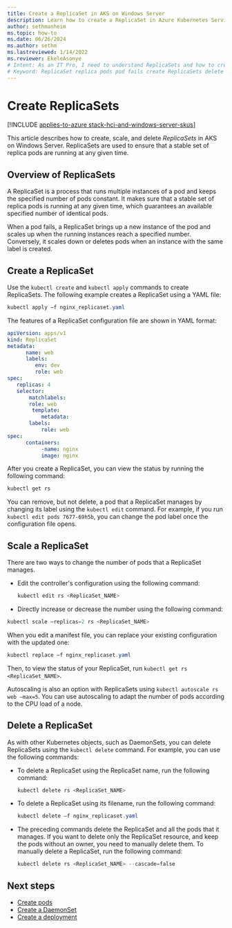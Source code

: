 ```yaml
---
title: Create a ReplicaSet in AKS on Windows Server
description: Learn how to create a ReplicaSet in Azure Kubernetes Service (AKS) on Windows Server.
author: sethmanheim
ms.topic: how-to
ms.date: 06/26/2024
ms.author: sethm 
ms.lastreviewed: 1/14/2022
ms.reviewer: EkeleAsonye
# Intent: As an IT Pro, I need to understand ReplicaSets and how to create or delete them in order to manage pods in my AKS deployment. 
# Keyword: ReplicaSet replica pods pod fails create ReplicaSets delete ReplicaSets
---
```


# Create ReplicaSets

[!INCLUDE [applies-to-azure stack-hci-and-windows-server-skus](includes/aks-hci-applies-to-skus/aks-hybrid-applies-to-azure-stack-hci-windows-server-sku.md)]

This article describes how to create, scale, and delete *ReplicaSets* in AKS on Windows Server. ReplicaSets are used to ensure that a stable set of replica pods are running at any given time.

## Overview of ReplicaSets

A ReplicaSet is a process that runs multiple instances of a pod and keeps the specified number of pods constant. It makes sure that a stable set of replica pods is running at any given time, which guarantees an available specified number of identical pods.

When a pod fails, a ReplicaSet brings up a new instance of the pod and scales up when the running instances reach a specified number. Conversely, it scales down or deletes pods when an instance with the same label is created.

## Create a ReplicaSet

Use the `kubectl create` and `kubectl apply` commands to create ReplicaSets. The following example creates a ReplicaSet using a YAML file:

```powershell
kubectl apply –f nginx_replicaset.yaml
```

The features of a ReplicaSet configuration file are shown in YAML format:

```yaml
apiVersion: apps/v1  
kind: ReplicaSet  
metadata: 
      name: web
      labels: 
         env: dev
         role: web
spec:  
   replicas: 4
   selector: 
       matchlabels: 
       role: web
        template:
           metadata:
       labels:
           role: web
spec:  
      containers:  
           -name: nginx  
           image: nginx
```

After you create a ReplicaSet, you can view the status by running the following command:

```powershell
kubectl get rs
```

You can remove, but not delete, a pod that a ReplicaSet manages by changing its label using the `kubectl edit` command. For example, if you run `kubectl edit pods 7677-69h5b`, you can change the pod label once the configuration file opens.

## Scale a ReplicaSet

There are two ways to change the number of pods that a ReplicaSet manages.

- Edit the controller's configuration using the following command:

  ```powershell
  kubectl edit rs <ReplicaSet_NAME>
  ```

- Directly increase or decrease the number using the following command:

 ```powershell
 kubectl scale –replicas=2 rs <ReplicaSet_NAME>
 ```

When you edit a manifest file, you can replace your existing configuration with the updated one:

```powershell
kubectl replace –f nginx_replicaset.yaml
```

Then, to view the status of your ReplicaSet, run `kubectl get rs <ReplicaSet_NAME>`.

Autoscaling is also an option with ReplicaSets using `kubectl autoscale rs web –max=5`. You can use autoscaling to adapt the number of pods according to the CPU load of a node.

## Delete a ReplicaSet

As with other Kubernetes objects, such as DaemonSets, you can delete ReplicaSets using the `kubectl delete` command. For example, you can use the following commands:

- To delete a ReplicaSet using the ReplicaSet name, run the following command:

  ```powershell
  kubectl delete rs <ReplicaSet_NAME>
  ```

- To delete a ReplicaSet using its filename, run the following command:

  ```powershell
  kubectl delete –f nginx_replicaset.yaml
  ```

- The preceding commands delete the ReplicaSet and all the pods that it manages. If you want to delete only the ReplicaSet resource, and keep the pods without an owner, you need to manually delete them. To manually delete a ReplicaSet, run the following command:

  ```powershell
  kubectl delete rs <ReplicaSet_NAME> --cascade=false
  ```

## Next steps

- [Create pods](create-pods.md)
- [Create a DaemonSet](create-daemonsets.md)
- [Create a deployment](create-deployments.md)
